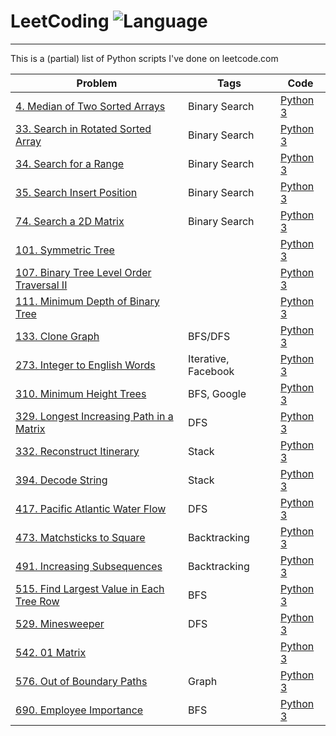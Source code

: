 # LeetCoding ![Language](https://img.shields.io/badge/language-Python-green.svg)
-----------------------
This is a (partial) list of Python scripts I've done on leetcode.com

|     Problem          |Tags|      Code      |
|-----------------|---|---------------|
| [4. Median of Two Sorted Arrays](https://leetcode.com/problems/median-of-two-sorted-arrays/) | Binary Search | [Python 3](python/4_Median_of_Two_Sorted_Arrays.py) |
| [33. Search in Rotated Sorted Array](https://leetcode.com/problems/search-in-rotated-sorted-array) | Binary Search | [Python 3](python/33_Search_in_Rotated_Sorted_Array.py)| 
| [34. Search for a Range](https://leetcode.com/problems/search-for-a-range/) | Binary Search | [Python 3](python/34_Search_for_a_Range.py) |
|[35. Search Insert Position](https://leetcode.com/problems/search-insert-position/)  | Binary Search  | [Python 3](python/35_Search_Insert_Position.py) |
| [74. Search a 2D Matrix](https://leetcode.com/problems/search-a-2d-matrix/description/) | Binary Search | [Python 3](python/74_Search_a_2D_Matrix.py) |
| [101. Symmetric Tree](https://leetcode.com/problems/symmetric-tree/) |   |[Python 3](python/101_Symmetric_Tree.py) |
|[107. Binary Tree Level Order Traversal II](https://leetcode.com/problems/binary-tree-level-order-traversal-ii) | |[Python 3](python/107_Binary_Tree_Level_Order_Traversal_II.py) |
| [111. Minimum Depth of Binary Tree](https://leetcode.com/problems/minimum-depth-of-binary-tree)| | [Python 3](python/111_Minimum_Depth_of_Binary_Tree.py) |
| [133. Clone Graph](https://leetcode.com/problems/clone-graph) |BFS/DFS | [Python 3](python/133_Clone_Graph.py)  |
| [273.	Integer to English Words](https://leetcode.com/problems/integer-to-english-words/)| Iterative, Facebook | [Python 3](python/273_Integer_to_English_Words.py) | 
| [310. Minimum Height Trees](https://leetcode.com/problems/minimum-height-trees) |BFS, Google | [Python 3](python/310_Minimum_Height_Trees.py)  |
| [329. Longest Increasing Path in a Matrix ](https://leetcode.com/problems/longest-increasing-path-in-a-matrix)| DFS | [Python 3](python/329_Longest_Increasing_Path_in_a_Matrix.py)|
| [332. Reconstruct Itinerary](https://leetcode.com/problems/reconstruct-itinerary/) | Stack  | [Python 3](python/332_Reconstruct_Itinerary.py) |
| [394. Decode String](https://leetcode.com/problems/decode-string/) | Stack | [Python 3](python/394_Decode_String.py) |
| [417. Pacific Atlantic Water Flow](https://leetcode.com/problems/pacific-atlantic-water-flow/) | DFS | [Python 3](python/417_Pacific_Atlantic_Water_Flow.py) |
| [473. Matchsticks to Square](https://leetcode.com/problems/matchsticks-to-square/) | Backtracking | [Python 3](python/473_Matchsticks_to_Square.py) |
| [491. Increasing Subsequences](https://leetcode.com/problems/increasing-subsequences/) |Backtracking | [Python 3](python/491_Increasing_Subsequences.py) |
| [515. Find Largest Value in Each Tree Row](https://leetcode.com/problems/find-largest-value-in-each-tree-row) | BFS  | [Python 3](python/515_Find_Largest_Value_in_Each_Tree_Row.py)  |
| [529. Minesweeper](https://leetcode.com/problems/minesweeper/) | DFS | [Python 3](python/529_Minesweeper.py)
| [542. 01 Matrix](https://leetcode.com/problems/01-matrix) |   | [Python 3](python/542_01_Matrix.py) |
| [576. Out of Boundary Paths](https://leetcode.com/problems/out-of-boundary-paths/) | Graph |[Python 3](python/576_Out_of_Boundary_Paths.py) |
| [690. Employee Importance](https://leetcode.com/problems/employee-importance)  | BFS  |  [Python 3](python/690_Employee_Importance.py) |
